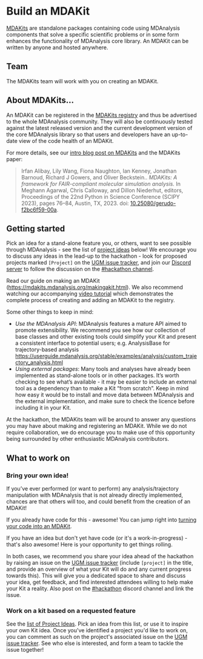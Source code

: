 # Build an MDAKit

[MDAKits](https://mdakits.mdanalysis.org/) are
standalone packages containing code using MDAnalysis components that
solve a specific scientific problems or in some form enhances the
functionality of MDAnalysis core library. An MDAKit can be written by
anyone and hosted anywhere.

## Team

The MDAKits team will work with you on creating an MDAKit.


## About MDAKits...

An MDAKit can be registered in the [MDAKits
registry](https://mdakits.mdanalysis.org/mdakits.html) and thus be
advertised to the whole MDAnalysis community. They will also be
continuously tested against the latest released version and the
current development version of the core MDAnalysis library so that
users and developers have an up-to-date view of the code health of an
MDAKit.

For more details, see our [intro blog post on
MDAKits](https://www.mdanalysis.org/2022/08/24/mdakits-intro/) and the
MDAKits paper: 

> Irfan Alibay, Lily Wang, Fiona Naughton, Ian Kenney, Jonathan Barnoud, 
  Richard J Gowers, and Oliver Beckstein.. *MDAKits: A framework for
  FAIR-compliant molecular simulation analysis.* In Meghann Agarwal,
  Chris Calloway, and Dillon Niederhut, editors, Proceedings of the
  22nd Python in Science Conference (SCIPY 2023), pages 76–84, Austin,
  TX, 2023. doi:
  [10.25080/gerudo-f2bc6f59-00a](https://doi.org/10.25080/gerudo-f2bc6f59-00a).

## Getting started

Pick an idea for a stand-alone feature you, or others, want to see 
possible through MDAnalysis - see the list of 
[project ideas](#work-on-a-kit-based-on-a-requested-feature) below!
We encourage you to discuss any ideas in the lead-up to the hackathon -
look for proposed projects marked `[Project]` on the 
[UGM issue tracker][issue-tracker], and join our [Discord server][discord]
to follow the discussion on the [#hackathon channel][hackathon-channel].

Read our guide on making an MDAKit (https://mdakits.mdanalysis.org/makingakit.html).
We also recommend watching our accompanying [video tutorial](https://www.youtube.com/watch?v=viCPUHkgSxg) which demonstrates the complete process of creating and adding an MDAKit to the registry.

Some other things to keep in mind:
- *Use the MDAnalysis API*: MDAnalysis features a mature API aimed to
promote extensibility. We recommend you see how our collection of base
classes and other existing tools could simplify your Kit and present a
consistent interface to potential users; e.g.  AnalysisBase for
trajectory-based analysis
https://userguide.mdanalysis.org/stable/examples/analysis/custom_trajectory_analysis.html
- *Using external packages*: Many tools and analyses have already been
implemented as stand-alone tools or in other packages. It’s worth
checking to see what’s available - it may be easier to include an external
tool as a dependency than to make a Kit “from scratch”. Keep in mind how
easy it would be to install and move data between MDAnalysis and the
external implementation, and make sure to check the licence
before including it in your Kit.


At the hackathon, the MDAKits team will be around to answer any questions
you may have about making and registering an MDAKit. While we do not require
collaboration, we do encourage you to make use of this opportunity being
surrounded by other enthusiastic MDAnalysis contributors.

## What to work on

### Bring your own idea!

If you’ve ever performed (or want to perform) any analysis/trajectory 
manipulation with MDAnalysis that is not already directly implemented, 
chances are that others will too, and could benefit from the creation 
of an MDAKit! 

If you already have code for this - awesome! You can jump right into 
[turning your code into an MDAKit](https://mdakits.mdanalysis.org/makingakit.html).

If you have an idea but don't yet have code (or it's a work-in-progress) - 
that's also awesome! Here is your opportunity to get things rolling.

In both cases, we recommend you share your idea ahead of the hackathon
by raising an issue on the [UGM issue tracker][issue-tracker] (include
`[project]` in the title, and provide an overview of what your Kit will 
do and any current progress towards this). This will give you a dedicated 
space to share and discuss your idea, get feedback, and 
find interested attendees willing to help make your Kit a reality.
Also post on the [#hackathon][hackathon-channel] discord channel and link 
the issue.


### Work on a kit based on a requested feature

See the [list of Project Ideas](./projects.md). Pick an idea from this
list, or use it to inspire your own Kit idea. Once you've identified a
project you'd like to work on, you can comment as such on the project's
associated issue on the [UGM issue tracker][issue-tracker]. See who else 
is interested, and form a team to tackle the issue together!

[discord]: https://discord.gg/kGaDXy7egd
[hackathon-channel]: https://discord.com/channels/807348386012987462/1268305663558160516
[issue-tracker]: https://github.com/MDAnalysis/UGM2024/issues
